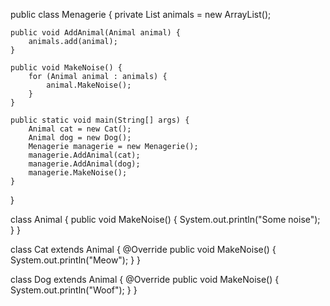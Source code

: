 
public class Menagerie {
    private List<Animal> animals = new ArrayList<Animal>();

    public void AddAnimal(Animal animal) {
        animals.add(animal);
    }

    public void MakeNoise() {
        for (Animal animal : animals) {
            animal.MakeNoise();
        }
    }

    public static void main(String[] args) {
        Animal cat = new Cat();
        Animal dog = new Dog();
        Menagerie managerie = new Menagerie();
        managerie.AddAnimal(cat);
        managerie.AddAnimal(dog);
        managerie.MakeNoise();
    }
}

class Animal {
    public void MakeNoise() {
        System.out.println("Some noise");
    }
}

class Cat extends Animal {
    @Override
    public void MakeNoise() {
        System.out.println("Meow");
    }
}

class Dog extends Animal {
    @Override
    public void MakeNoise() {
        System.out.println("Woof");
    }
}
